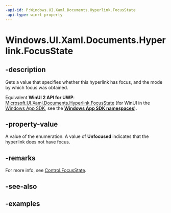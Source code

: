 ```yaml
---
-api-id: P:Windows.UI.Xaml.Documents.Hyperlink.FocusState
-api-type: winrt property
---
```


<!-- Property syntax.
public FocusState FocusState { get; }
-->

# Windows.UI.Xaml.Documents.Hyperlink.FocusState

## -description
Gets a value that specifies whether this hyperlink has focus, and the mode by which focus was obtained.

Equivalent **WinUI 2 API for UWP**: [Microsoft.UI.Xaml.Documents.Hyperlink.FocusState](/windows/winui/api/microsoft.ui.xaml.documents.hyperlink.focusstate) (for WinUI in the [Windows App SDK](/windows/apps/windows-app-sdk/), see the **[Windows App SDK namespaces](/windows/windows-app-sdk/api/winrt/)**).

## -property-value
A value of the enumeration. A value of **Unfocused** indicates that the hyperlink does not have focus.

## -remarks
For more info, see [Control.FocusState](../windows.ui.xaml.controls/control_focusstate.md).

## -see-also

## -examples

